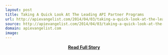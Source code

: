 ```yaml
---
layout: post
title: Taking A Quick Look At The Leading API Partner Programs
url: http://apievangelist.com/2014/04/03/taking-a-quick-look-at-the-leading-api-partner-programs/
source: http://apievangelist.com/2014/04/03/taking-a-quick-look-at-the-leading-api-partner-programs/
domain: apievangelist.com
image: 
---
```


<p></p>
<center><p><a href="http://apievangelist.com/2014/04/03/taking-a-quick-look-at-the-leading-api-partner-programs/" style='padding:25px; font-sze:18px; font-weight: bold;'>Read Full Story</a></p></center>
